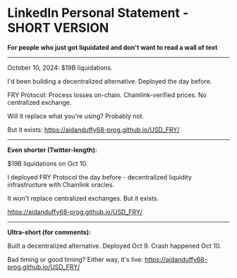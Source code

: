 # LinkedIn Personal Statement - SHORT VERSION

**For people who just got liquidated and don't want to read a wall of text**

---

October 10, 2024: $19B liquidations.

I'd been building a decentralized alternative. Deployed the day before.

FRY Protocol: Process losses on-chain. Chainlink-verified prices. No centralized exchange.

Will it replace what you're using? Probably not.

But it exists: https://aidanduffy68-prog.github.io/USD_FRY/

---

**Even shorter (Twitter-length):**

$19B liquidations on Oct 10.

I deployed FRY Protocol the day before - decentralized liquidity infrastructure with Chainlink oracles.

It won't replace centralized exchanges. But it exists.

https://aidanduffy68-prog.github.io/USD_FRY/

---

**Ultra-short (for comments):**

Built a decentralized alternative. Deployed Oct 9. Crash happened Oct 10.

Bad timing or good timing? Either way, it's live: https://aidanduffy68-prog.github.io/USD_FRY/

